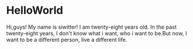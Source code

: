 # HelloWorld
Hi,guys!
   My name is siwitter! I am twenty-eight years old. In the past twenty-eight years, I don't know what i want, who i want to be.But now, I want to be a different person, live a different life.
